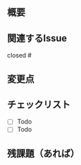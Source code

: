 ## 概要
<!-- 問題や目的が何であるかについての明確で簡潔な説明. -->


## 関連するIssue
<!-- 変更に関するイシューが既にある場合は、以下の「閉じる」の横にリンクしてください。
このPRに関するイシューが存在しない場合は、このPRが受け入れられる可能性が高くなるように、最初に1つイシューを開いてください. -->

closed #

## 変更点
<!-- このプルリクエストがもたらす変更・レビューポイントを説明してください。 -->

## チェックリスト

- [ ] Todo
- [ ] Todo

## 残課題（あれば）
<!-- やれていないこと、または作業中に発見した別問題についての明確で簡潔な説明.
別対応となる場合は、新たにIssueを作り#2 〜〜の様に紐付けます. -->
